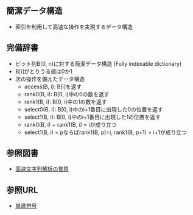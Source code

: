 ## 簡潔データ構造

- 索引を利用して高速な操作を実現するデータ構造

## 完備辞書

- ビット列B[0, n)に対する簡潔データ構造 (Fully indexable dictionary)
- B[i]がとりうる値は0か1
- 次の操作を備えたデータ構造
  - access(B, i): B[i]を返す
  - rank0(B, i): B[0, i)中の0の数を返す
  - rank1(B, i): B[0, i)中の1の数を返す
  - select0(B, i): B[0, i)中のi+1番目に出現した0の位置を返す
  - select1(B, i): B[0, i)中のi+1番目に出現した1の位置を返す
  - rank0(B, i) + rank1(B, i) = iが成り立つ
  - select1(B, i) = pならばrank1(B, p)=i, rank1(B, p+1) = i+1が成り立つ

## 参照図書

- [高速文字列解析の世界](https://sites.google.com/site/daisukeokanohara/iwanami_string_world)

## 参照URL

- [単進符号](https://ja.wikipedia.org/wiki/%E3%82%A2%E3%83%AB%E3%83%95%E3%82%A1%E7%AC%A6%E5%8F%B7)
